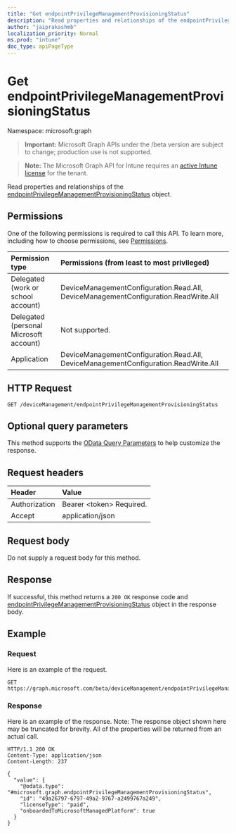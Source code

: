 ```yaml
---
title: "Get endpointPrivilegeManagementProvisioningStatus"
description: "Read properties and relationships of the endpointPrivilegeManagementProvisioningStatus object."
author: "jaiprakashmb"
localization_priority: Normal
ms.prod: "intune"
doc_type: apiPageType
---
```


# Get endpointPrivilegeManagementProvisioningStatus

Namespace: microsoft.graph

> **Important:** Microsoft Graph APIs under the /beta version are subject to change; production use is not supported.

> **Note:** The Microsoft Graph API for Intune requires an [active Intune license](https://go.microsoft.com/fwlink/?linkid=839381) for the tenant.

Read properties and relationships of the [endpointPrivilegeManagementProvisioningStatus](../resources/intune-deviceconfig-endpointprivilegemanagementprovisioningstatus.md) object.

## Permissions
One of the following permissions is required to call this API. To learn more, including how to choose permissions, see [Permissions](/graph/permissions-reference).

|Permission type|Permissions (from least to most privileged)|
|:---|:---|
|Delegated (work or school account)|DeviceManagementConfiguration.Read.All, DeviceManagementConfiguration.ReadWrite.All|
|Delegated (personal Microsoft account)|Not supported.|
|Application|DeviceManagementConfiguration.Read.All, DeviceManagementConfiguration.ReadWrite.All|

## HTTP Request
<!-- {
  "blockType": "ignored"
}
-->
``` http
GET /deviceManagement/endpointPrivilegeManagementProvisioningStatus
```

## Optional query parameters
This method supports the [OData Query Parameters](/graph/query-parameters) to help customize the response.

## Request headers
|Header|Value|
|:---|:---|
|Authorization|Bearer &lt;token&gt; Required.|
|Accept|application/json|

## Request body
Do not supply a request body for this method.

## Response
If successful, this method returns a `200 OK` response code and [endpointPrivilegeManagementProvisioningStatus](../resources/intune-deviceconfig-endpointprivilegemanagementprovisioningstatus.md) object in the response body.

## Example

### Request
Here is an example of the request.
``` http
GET https://graph.microsoft.com/beta/deviceManagement/endpointPrivilegeManagementProvisioningStatus
```

### Response
Here is an example of the response. Note: The response object shown here may be truncated for brevity. All of the properties will be returned from an actual call.
``` http
HTTP/1.1 200 OK
Content-Type: application/json
Content-Length: 237

{
  "value": {
    "@odata.type": "#microsoft.graph.endpointPrivilegeManagementProvisioningStatus",
    "id": "49a26797-6797-49a2-9767-a2499767a249",
    "licenseType": "paid",
    "onboardedToMicrosoftManagedPlatform": true
  }
}
```
